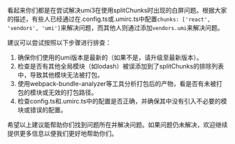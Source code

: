 看起来你们都是在尝试解决umi3在使用splitChunks时出现的白屏问题。根据大家的描述，有些人已经通过在.config.ts或.umirc.ts中配置`chunks: ['react', 'vendors', 'umi']`来解决问题，而其他人则通过添加`vendors.umi`来解决问题。

建议可以尝试按照以下步骤进行排查：

1. 确保你们使用的umi版本是最新的（如果不是，请升级至最新版本）。
2. 检查是否有其他全局模块（如lodash）被误添加到了splitChunks的排除列表中，导致其他模块无法被打包。
3. 使用webpack-bundle-analyzer等工具分析打包后的产物，看是否有未被打包的模块或无效的打包路径。
4. 检查config.ts和.umirc.ts中的配置是否正确，并确保其中没有引入不必要的模块或错误的配置。

希望以上建议能帮助你们找到问题所在并解决问题。如果问题仍未解决，欢迎继续提供更多信息以便我们更好地帮助你们。
